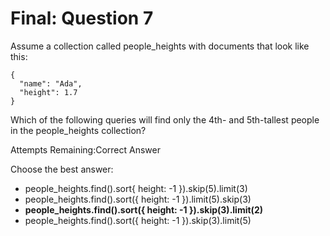 # Final: Question 7

Assume a collection called people_heights with documents that look like this:

```
{
  "name": "Ada",
  "height": 1.7
}
```

Which of the following queries will find only the 4th- and 5th-tallest people in the people_heights collection?

Attempts Remaining:Correct Answer

Choose the best answer:

- people_heights.find().sort{ height: -1 }).skip(5).limit(3)
- people_heights.find().sort({ height: -1 }).limit(5).skip(3)
- **people_heights.find().sort({ height: -1 }).skip(3).limit(2)**
- people_heights.find().sort({ height: -1 }).skip(3).limit(5)